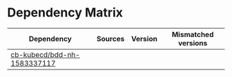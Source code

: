 # Dependency Matrix

Dependency | Sources | Version | Mismatched versions
---------- | ------- | ------- | -------------------
[cb-kubecd/bdd-nh-1583337117](https://github.com/cb-kubecd/bdd-nh-1583337117.git) |  | []() | 
